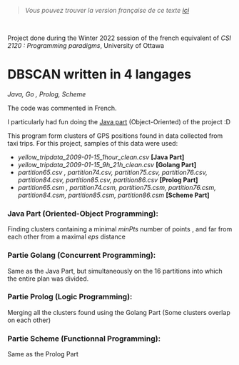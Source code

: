 >*Vous pouvez trouver la version française de ce texte [ici](https://github.com/Doodoal/DBSCAN-en-4-langages/blob/main/README.md)*
<br>

Project done during the Winter 2022 session of the french equivalent of *CSI 2120 : Programming paradigms*, University of Ottawa



# DBSCAN written in 4 langages 
*Java, Go , Prolog, Scheme*

The code was commented in French. 

I particularly had fun doing the [Java part](https://github.com/Doodoal/DBSCAN-en-4-langages/tree/main/Java%20Part/Final%20version) (Object-Oriented) of the project :D

This program form clusters of GPS positions found in data collected from taxi trips. 
For this project, samples of this data were used:
- *yellow_tripdata_2009-01-15_1hour_clean.csv*   **[Java Part]**
- *yellow_tripdata_2009-01-15_9h_21h_clean.csv*  **[Golang Part]**
- *partition65.csv , partition74.csv, partition75.csv, partition76.csv, partition84.csv, partition85.csv, partition86.csv*  **[Prolog Part]**
- *partition65.csm , partition74.csm, partition75.csm, partition76.csm, partition84.csm, partition85.csm, partition86.csm*  **[Scheme Part]**



### Java Part (Oriented-Object Programming): 
Finding clusters containing a minimal *minPts* number of points , and far from each other from a maximal *eps* distance 

### Partie Golang (Concurrent Programming): 
Same as the Java Part, but simultaneously on the 16 partitions into which the entire plan was divided.

### Partie Prolog (Logic Programming): 
Merging all the clusters found using the Golang Part (Some clusters overlap on each other)

### Partie Scheme (Functionnal Programming): 
Same as the Prolog Part
